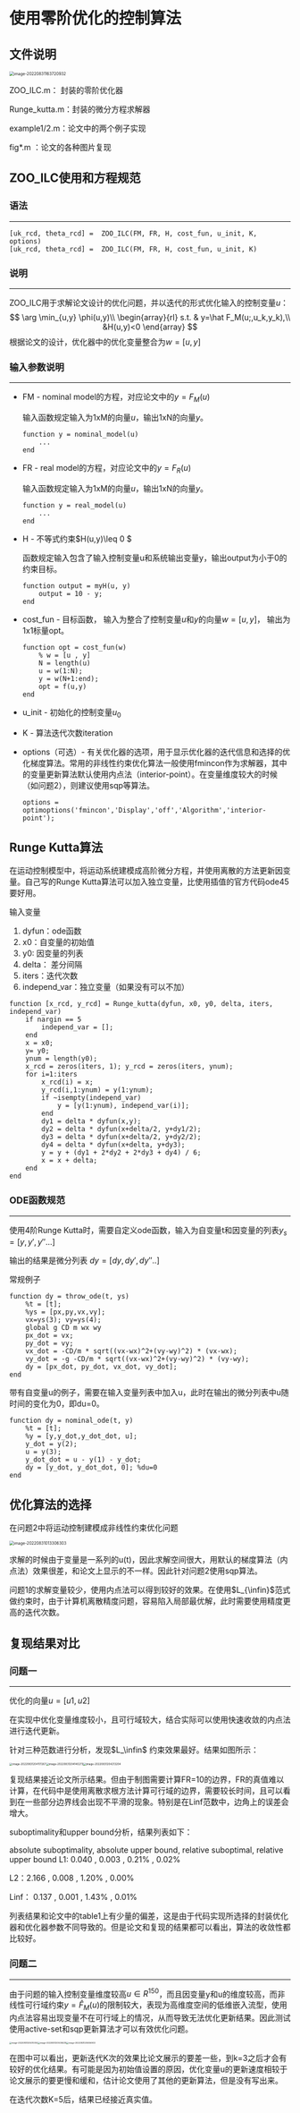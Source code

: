 # 使用零阶优化的控制算法

## 文件说明

<img src="image-20220831163720932.png" alt="image-20220831163720932" style="zoom:50%;" />

ZOO_ILC.m： 封装的零阶优化器

Runge_kutta.m：封装的微分方程求解器

example1/2.m：论文中的两个例子实现

fig*.m ：论文的各种图片复现



## ZOO_ILC使用和方程规范

### 语法

___

```
[uk_rcd, theta_rcd] =  ZOO_ILC(FM, FR, H, cost_fun, u_init, K, options)
[uk_rcd, theta_rcd] =  ZOO_ILC(FM, FR, H, cost_fun, u_init, K)
```

### 说明

___

ZOO_ILC用于求解论文设计的优化问题，并以迭代的形式优化输入的控制变量$u$：
$$
\arg \min_{u,y} \phi(u,y)\\
\begin{array}{rl}
s.t. & y=\hat F_M(u;,u_k,y_k),\\
     &H(u,y)<0
\end{array}
$$
根据论文的设计，优化器中的优化变量整合为$w=[u,y]$

### 输入参数说明

___

- FM - nominal model的方程，对应论文中的$y = F_M(u)$

  输入函数规定输入为1xM的向量$u$，输出1xN的向量$y$。

  ```
  function y = nominal_model(u)
      ...
  end
  ```

  

- FR - real model的方程，对应论文中的$y = F_R(u)$

  输入函数规定输入为1xM的向量$u$，输出1xN的向量$y$。

  ```
  function y = real_model(u)
      ...
  end
  ```



- H - 不等式约束$H(u,y)\leq 0 $

  函数规定输入包含了输入控制变量u和系统输出变量y，输出output为小于0的约束目标。

  ```
  function output = myH(u, y)
      output = 10 - y;
  end
  ```

- cost_fun - 目标函数， 输入为整合了控制变量$u$和$y$的向量$w=[u,y]$， 输出为1x1标量opt。

  ```
  function opt = cost_fun(w)
      % w = [u , y]
      N = length(u)
      u = w(1:N);
      y = w(N+1:end);
      opt = f(u,y)
  end
  ```

- u_init - 初始化的控制变量$u_0$

- K - 算法迭代次数iteration

- options（可选）- 有关优化器的选项，用于显示优化器的迭代信息和选择的优化梯度算法。常用的非线性约束优化算法一般使用fmincon作为求解器，其中的变量更新算法默认使用内点法（interior-point）。在变量维度较大的时候（如问题2），则建议使用sqp等算法。

  ```
  options = optimoptions('fmincon','Display','off','Algorithm','interior-point');
  ```

  



## Runge Kutta算法

在运动控制模型中，将运动系统建模成高阶微分方程，并使用离散的方法更新因变量。自己写的Runge Kutta算法可以加入独立变量，比使用插值的官方代码ode45要好用。

输入变量

1. dyfun：ode函数
2. x0：自变量的初始值
3. y0: 因变量的列表
4. delta： 差分间隔
5. iters：迭代次数
6. independ_var：独立变量（如果没有可以不加）

```
function [x_rcd, y_rcd] = Runge_kutta(dyfun, x0, y0, delta, iters, independ_var)
    if nargin == 5
        independ_var = [];
    end
    x = x0;
    y= y0;
    ynum = length(y0);
    x_rcd = zeros(iters, 1); y_rcd = zeros(iters, ynum);
    for i=1:iters
        x_rcd(i) = x;
        y_rcd(i,1:ynum) = y(1:ynum);
        if ~isempty(independ_var)
            y = [y(1:ynum), independ_var(i)];
        end
        dy1 = delta * dyfun(x,y);
        dy2 = delta * dyfun(x+delta/2, y+dy1/2);
        dy3 = delta * dyfun(x+delta/2, y+dy2/2);
        dy4 = delta * dyfun(x+delta, y+dy3);    
        y = y + (dy1 + 2*dy2 + 2*dy3 + dy4) / 6;
        x = x + delta;
    end
end
```



### ODE函数规范

---

使用4阶Runge Kutta时，需要自定义ode函数，输入为自变量t和因变量的列表$y_s=[y, y', y''...]$

输出的结果是微分列表 $dy = [dy, dy', dy''..]$

常规例子

```
function dy = throw_ode(t, ys)
    %t = [t];
    %ys = [px,py,vx,vy];
    vx=ys(3); vy=ys(4);
    global g CD m wx wy 
    px_dot = vx;
    py_dot = vy;
    vx_dot = -CD/m * sqrt((vx-wx)^2+(vy-wy)^2) * (vx-wx);
    vy_dot = -g -CD/m * sqrt((vx-wx)^2+(vy-wy)^2) * (vy-wy);
    dy = [px_dot, py_dot, vx_dot, vy_dot];
end
```

带有自变量u的例子，需要在输入变量列表中加入u，此时在输出的微分列表中u随时间的变化为0，即du=0。

```
function dy = nominal_ode(t, y)
    %t = [t];
    %y = [y,y_dot,y_dot_dot, u];
    y_dot = y(2);
    u = y(3);
    y_dot_dot = u - y(1) - y_dot;
    dy = [y_dot, y_dot_dot, 0]; %du=0
end
```



## 优化算法的选择

在问题2中将运动控制建模成非线性约束优化问题



<img src="image-20220831013306303.png" alt="image-20220831013306303" style="zoom:50%;" />



求解的时候由于变量是一系列的u(t)，因此求解空间很大，用默认的梯度算法（内点法）效果很差，和论文上显示的不一样。因此针对问题2使用sqp算法。



问题1的求解变量较少，使用内点法可以得到较好的效果。在使用$L_{\infin}$范式做约束时，由于计算机离散精度问题，容易陷入局部最优解，此时需要使用精度更高的迭代次数。



## 复现结果对比

### 问题一

---

优化的向量$u=[u1, u2]$

在实现中优化变量维度较小，且可行域较大，结合实际可以使用快速收敛的内点法进行迭代更新。

针对三种范数进行分析，发现$L_\infin$	约束效果最好。结果如图所示：

<img src="image-20220831204117267.png" alt="image-20220831204117267" style="zoom:33%;" /><img src="image-20220831204140273.png" alt="image-20220831204140273" style="zoom:33%;" /><img src="image-20220831204213204.png" alt="image-20220831204213204" style="zoom:33%;" />

复现结果接近论文所示结果。但由于制图需要计算FR=10的边界，FR的真值难以计算，在代码中是使用离散求根方法计算可行域的边界，需要较长时间，且可以看到在一些部分边界线会出现不平滑的现象。特别是在Linf范数中，边角上的误差会增大。



suboptimality和upper bound分析，结果列表如下：

absolute suboptimality, absolute upper bound, relative suboptimal, relative upper bound
L1:   0.040	,  0.003	, 0.21%	, 0.02%

L2：2.166	,  0.008	, 1.20%	, 0.00%

Linf： 0.137	,  0.001	, 1.43%	, 0.01%

列表结果和论文中的table1上有少量的偏差，这是由于代码实现所选择的封装优化器和优化器参数不同导致的。但是论文和复现的结果都可以看出，算法的收敛性都比较好。



### 问题二

---

由于问题的输入控制变量维度较高$u \in R^{150}$，而且因变量y和u的维度较高，而非线性可行域约束$y =\hat F_M(u)$的限制较大，表现为高维度空间的低维嵌入流型，使用内点法容易出现变量不在可行域上的情况，从而导致无法优化更新结果。因此测试使用active-set和sqp更新算法才可以有效优化问题。

<img src="image-20220831205010092.png" alt="image-20220831205010092" style="zoom:25%;" /><img src="image-20220831205036235.png" alt="image-20220831205036235" style="zoom:25%;" /><img src="image-20220831205056903.png" alt="image-20220831205056903" style="zoom:25%;" />



在图中可以看出，更新迭代K次的效果比论文展示的要差一些，到k=3之后才会有较好的优化结果。有可能是因为初始值设置的原因，优化变量u的更新速度相较于论文展示的要更慢和缓和，估计论文使用了其他的更新算法，但是没有写出来。

在迭代次数K=5后，结果已经接近真实值。

